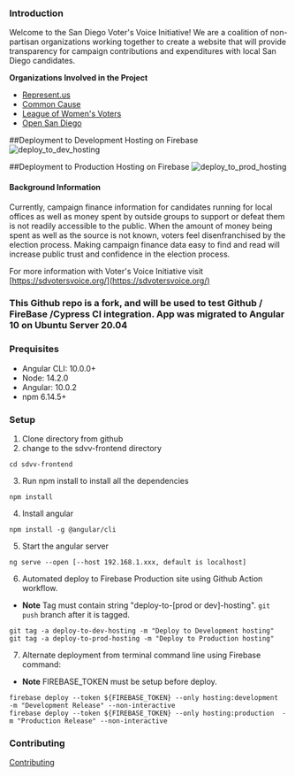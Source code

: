 <!--
Template for contributing guide for all projects
-->


### Introduction

Welcome to the San Diego Voter's Voice Initiative! We are a coalition of non-partisan organizations working together to create a website that will provide transparency for campaign contributions and expenditures with local San Diego candidates.

**Organizations Involved in the Project**

* [Represent.us](https://represent.us/)
* [Common Cause](https://www.commoncause.org/)
* [League of Women's Voters](https://www.lwv.org/)
* [Open San Diego](https://opensandiego.org/)

##Deployment to Development Hosting on Firebase
![deploy_to_dev_hosting](https://github.com/pmelendez2/sdvv-frontend/workflows/deploy_to_dev_hosting/badge.svg)

##Deployment to Production Hosting on Firebase
![deploy_to_prod_hosting](https://github.com/pmelendez2/sdvv-frontend/workflows/deploy_to_prod_hosting/badge.svg)

#### Background Information

Currently, campaign finance information for candidates running for local offices as well as money spent by outside groups to support or defeat them is not readily accessible to the public.  When the amount of money being spent as well as the source is not known, voters feel disenfranchised by the election process.  Making campaign finance data easy to find and read will increase public trust and confidence in the election process.

For more information with Voter's Voice Initiative visit [https://sdvotersvoice.org/](https://sdvotersvoice.org/)

### This Github repo is a fork, and will be used to test Github / FireBase /Cypress CI integration.  App was migrated to Angular 10 on Ubuntu Server 20.04

### Prequisites
* Angular CLI: 10.0.0+
* Node: 14.2.0
* Angular: 10.0.2
* npm 6.14.5+

### Setup
1. Clone directory from github
2. change to the sdvv-frontend directory
```
cd sdvv-frontend
```
3. Run npm install to install all the dependencies 
```
npm install
```
4. Install angular
```
npm install -g @angular/cli
```
5. Start the angular server
```
ng serve --open [--host 192.168.1.xxx, default is localhost]
```
6. Automated deploy to Firebase Production site using Github Action workflow.
-   **Note** Tag must contain string "deploy-to-[prod or dev]-hosting".  `git push` branch after it is tagged.
```
git tag -a deploy-to-dev-hosting -m "Deploy to Development hosting"
git tag -a deploy-to-prod-hosting -m "Deploy to Production hosting"

```
7. Alternate deployment from terminal command line using Firebase command:
-   **Note** FIREBASE_TOKEN must be setup before deploy.
```
firebase deploy --token ${FIREBASE_TOKEN} --only hosting:development  -m "Development Release" --non-interactive
firebase deploy --token ${FIREBASE_TOKEN} --only hosting:production  -m "Production Release" --non-interactive
```
### Contributing

[Contributing](https://github.com/opensandiego/sdvv-frontend/blob/master/CONTRIBUTING.md)
